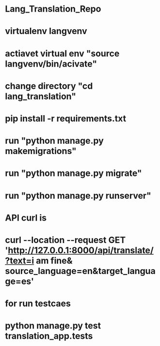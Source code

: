 # Lang_Translation_Repo
# virtualenv langvenv
# actiavet virtual env "source langvenv/bin/acivate"
# change directory "cd lang_translation"
# pip install -r requirements.txt
# run "python manage.py makemigrations"
# run "python manage.py migrate"
# run "python manage.py runserver"
# API curl is
# curl --location --request GET 'http://127.0.0.1:8000/api/translate/?text=i am fine&          source_language=en&target_language=es'
# for run testcaes 
# python manage.py test translation_app.tests